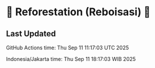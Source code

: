 
# 🌳 Reforestation (Reboisasi) 🌲

## Last Updated

GitHub Actions time: Thu Sep 11 11:17:03 UTC 2025

Indonesia/Jakarta time: Thu Sep 11 18:17:03 WIB 2025
